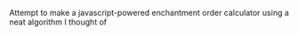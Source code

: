 Attempt to make a javascript-powered enchantment order calculator using a neat algorithm I thought of
